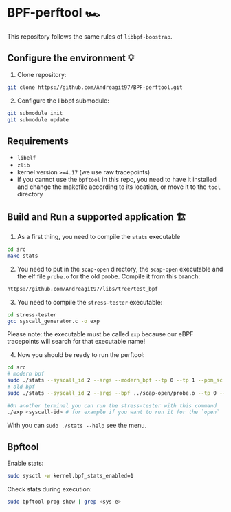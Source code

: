 # BPF-perftool 🏎️

This repository follows the same rules of `libbpf-boostrap`.

## Configure the environment 💡

1. Clone repository:

```bash
git clone https://github.com/Andreagit97/BPF-perftool.git
```

2. Configure the libbpf submodule:

```bash
git submodule init
git submodule update
```

## Requirements

* `libelf`
* `zlib`
* kernel version `>=4.17` (we use raw tracepoints)
* if you cannot use the `bpftool` in this repo, you need to have it installed and change the makefile according to its location, or move it to the `tool` directory

## Build and Run a supported application 🏗️

1. As a first thing, you need to compile the `stats` executable

```bash
cd src
make stats
```

2. You need to put in the `scap-open` directory, the `scap-open` executable and the elf file `probe.o` for the old probe. Compile it from this branch:

```bash
https://github.com/Andreagit97/libs/tree/test_bpf
```

3. You need to compile the `stress-tester` executable:

```bash
cd stress-tester
gcc syscall_generator.c -o exp
```

Please note: the executable must be called `exp` because our eBPF tracepoints will search for that executable name!

4. Now you should be ready to run the perftool:

```bash
cd src
# modern bpf
sudo ./stats --syscall_id 2 --args --modern_bpf --tp 0 --tp 1 --ppm_sc 5   
# old bpf
sudo ./stats --syscall_id 2 --args --bpf ../scap-open/probe.o --tp 0 --tp 1 --ppm_sc 5 

#On another terminal you can run the stress-tester with this command
./exp <syscall-id> # for example if you want to run it for the `open` `./exp 2`
```

With you can `sudo ./stats --help` see the menu.

## Bpftool

Enable stats:

```bash
sudo sysctl -w kernel.bpf_stats_enabled=1
```

Check stats during execution:

```bash
sudo bpftool prog show | grep <sys-e>
```
